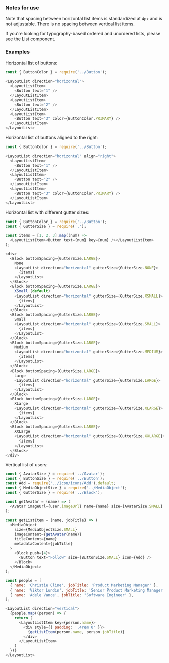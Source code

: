 ### Notes for use
Note that spacing between horizontal list items is standardized at `4px` and is not adjustable. There is no spacing between vertical list items.

If you're looking for typography-based ordered and unordered lists, please see the List component.

### Examples

Horizontal list of buttons:

```js { "props": { "data-example": "horizontal-left" } }
const { ButtonColor } = require('../Button');

<LayoutList direction="horizontal">
  <LayoutListItem>
    <Button text="1" />
  </LayoutListItem>
  <LayoutListItem>
    <Button text="2" />
  </LayoutListItem>
  <LayoutListItem>
    <Button text="3" color={ButtonColor.PRIMARY} />
  </LayoutListItem>
</LayoutList>
```

Horizontal list of buttons aligned to the right:

```js { "props": { "data-example": "horizontal-right" } }
const { ButtonColor } = require('../Button');

<LayoutList direction="horizontal" align="right">
  <LayoutListItem>
    <Button text="1" />
  </LayoutListItem>
  <LayoutListItem>
    <Button text="2" />
  </LayoutListItem>
  <LayoutListItem>
    <Button text="3" color={ButtonColor.PRIMARY} />
  </LayoutListItem>
</LayoutList>
```

Horizontal list with different gutter sizes:

```js { "props": { "data-example": "horizontal-guttersizes" } }
const { ButtonColor } = require('../Button');
const { GutterSize } = require('.');

const items = [1, 2, 3].map((num) =>
  <LayoutListItem><Button text={num} key={num} /></LayoutListItem>
);

<div>
  <Block bottomSpacing={GutterSize.LARGE}>
    None
    <LayoutList direction="horizontal" gutterSize={GutterSize.NONE}>
      {items}
    </LayoutList>
  </Block>
  <Block bottomSpacing={GutterSize.LARGE}>
    XSmall (default)
    <LayoutList direction="horizontal" gutterSize={GutterSize.XSMALL}>
      {items}
    </LayoutList>
  </Block>
  <Block bottomSpacing={GutterSize.LARGE}>
    Small
    <LayoutList direction="horizontal" gutterSize={GutterSize.SMALL}>
      {items}
    </LayoutList>
  </Block>
  <Block bottomSpacing={GutterSize.LARGE}>
    Medium
    <LayoutList direction="horizontal" gutterSize={GutterSize.MEDIUM}>
      {items}
    </LayoutList>
  </Block>
  <Block bottomSpacing={GutterSize.LARGE}>
    Large
    <LayoutList direction="horizontal" gutterSize={GutterSize.LARGE}>
      {items}
    </LayoutList>
  </Block>
  <Block bottomSpacing={GutterSize.LARGE}>
    XLarge
    <LayoutList direction="horizontal" gutterSize={GutterSize.XLARGE}>
      {items}
    </LayoutList>
  </Block>
  <Block bottomSpacing={GutterSize.LARGE}>
    XXLarge
    <LayoutList direction="horizontal" gutterSize={GutterSize.XXLARGE}>
      {items}
    </LayoutList>
  </Block>
</div>
```

Vertical list of users:

```js { "props": { "data-example": "vertical" } }
const { AvatarSize } = require('../Avatar');
const { ButtonSize } = require('../Button');
const Add = require('../Icon/icons/Add').default;
const { MediaObjectSize } = require('../MediaObject');
const { GutterSize } = require('../Block');

const getAvatar = (name) => (
  <Avatar imageUrl={user.imageUrl} name={name} size={AvatarSize.SMALL} />
);

const getListItem = (name, jobTitle) => (
  <MediaObject
    size={MediaObjectSize.SMALL}
    imageContent={getAvatar(name)}
    titleContent={name}
    metadataContent={jobTitle}
  >
    <Block push={4}>
      <Button text="Follow" size={ButtonSize.SMALL} icon={Add} />
    </Block>
  </MediaObject>
);

const people = [
  { name: 'Christie Cline', jobTitle: 'Product Marketing Manager' },
  { name: 'Viktor Lundin', jobTitle: 'Senior Product Marketing Manager' },
  { name: 'Adele Vance', jobTitle: 'Software Engineer' },
];

<LayoutList direction="vertical">
  {people.map((person) => {
    return (
      <LayoutListItem key={person.name}>
        <div style={{ padding: '.4rem 0' }}>
          {getListItem(person.name, person.jobTitle)}
        </div>
      </LayoutListItem>
    )
  })}
</LayoutList>
```
